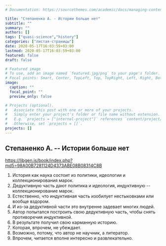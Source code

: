 ```yaml
---
# Documentation: https://sourcethemes.com/academic/docs/managing-content/

title: "Степаненко А. - Истории больше нет"
subtitle: ""
summary: ""
authors: []
tags: ["quasi-science","history"]
categories: ["листая-страницы"]
date: 2020-05-17T16:03:59+03:00
lastmod: 2020-05-17T16:03:59+03:00
featured: false
draft: false

# Featured image
# To use, add an image named `featured.jpg/png` to your page's folder.
# Focal points: Smart, Center, TopLeft, Top, TopRight, Left, Right, BottomLeft, Bottom, BottomRight.
image:
  caption: ""
  focal_point: ""
  preview_only: false

# Projects (optional).
#   Associate this post with one or more of your projects.
#   Simply enter your project's folder or file name without extension.
#   E.g. `projects = ["internal-project"]` references `content/project/deep-learning/index.md`.
#   Otherwise, set `projects = []`.
projects: []
---
```


## Степаненко А. -- Истории больше нет

<https://libgen.is/book/index.php?md5=98A00B7281124D4373ABE08B08314C8B>

<!--more-->

1. История как наука состоит из политики, идеологии и коллекционирования марок.
2. Дедуктивную часть дают политика и идеология, индуктивную -- коллекционирование марок.
3. Естественно, что индуктивная часть изобилует нестыковками или вообще вздором.
4. И из-за дедуктивной части это внутренне задевает многих людей.
5. Автор попытался построить свою дедуктивную часть, чтобы снять противоречия индуктивной.
6. В результате получил свою карманную историю.
7. Которая, впрочем, не убеждает.
8. Возможно, потому, что автор не научник, а литератор.
9. Впрочем, читается вполне интересно и развлекательно.
